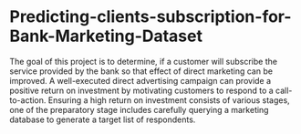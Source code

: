 # Predicting-clients-subscription-for-Bank-Marketing-Dataset
The goal of this project is to determine, if a customer will subscribe the service provided by the bank so that effect of direct marketing can be improved. A well-executed direct advertising campaign can provide a positive return on investment by motivating customers to respond to a call-to-action. Ensuring a high return on investment consists of various stages, one of the preparatory stage includes carefully querying a marketing database to generate a target list of respondents.
